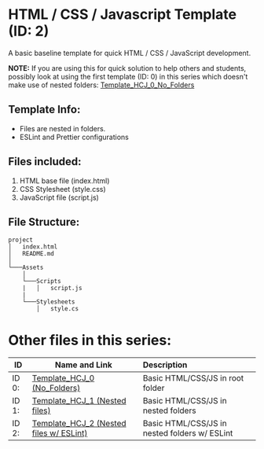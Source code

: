 # HTML / CSS / Javascript Template (ID: 2)

A basic baseline template for quick HTML / CSS / JavaScript development.

**NOTE:** If you are using this for quick solution to help others and students, possibly look at using the first template (ID: 0) in this series which doesn't make use of nested folders: [Template_HCJ_0_No_Folders](https://github.com/martink-rsa/Template_HTML_CSS_JS_0 'Template ID: 0, no folder')

## Template Info:

- Files are nested in folders.
- ESLint and Prettier configurations

## Files included:

1. HTML base file (index.html)
2. CSS Stylesheet (style.css)
3. JavaScript file (script.js)

## File Structure:

```
project
│   index.html
│   README.md
│
└───Assets
    │
    └───Scripts
    |   │   script.js
    |
    └───Stylesheets
        │   style.cs
```

# Other files in this series:

| ID    | Name and Link                                                                                                                          | Description                                   |
| ----- | -------------------------------------------------------------------------------------------------------------------------------------- | :-------------------------------------------- |
| ID 0: | [Template_HCJ_0 (No_Folders)](https://github.com/martink-rsa/Template_HTML_CSS_JS_0 'Template ID: 0, no folder')                       | Basic HTML/CSS/JS in root folder              |
| ID 1: | [Template_HCJ_1 (Nested files)](https://github.com/martink-rsa/Template_HTML_CSS_JS_1 'Template ID: 1, nested files')                  | Basic HTML/CSS/JS in nested folders           |
| ID 2: | [Template_HCJ_2 (Nested files w/ ESLint)](https://github.com/martink-rsa/Template_HTML_CSS_JS_2 'Template ID: 2, ESLint and Prettier') | Basic HTML/CSS/JS in nested folders w/ ESLint |  |
